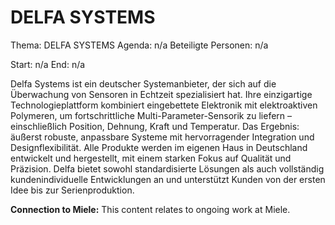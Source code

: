 # DELFA SYSTEMS
Thema: DELFA SYSTEMS
Agenda: n/a
Beteiligte Personen: n/a

Start: n/a
End: n/a

Delfa Systems ist ein deutscher Systemanbieter, der sich auf die Überwachung von Sensoren in Echtzeit spezialisiert hat. Ihre einzigartige Technologieplattform kombiniert eingebettete Elektronik mit elektroaktiven Polymeren, um fortschrittliche Multi-Parameter-Sensorik zu liefern – einschließlich Position, Dehnung, Kraft und Temperatur. Das Ergebnis: äußerst robuste, anpassbare Systeme mit hervorragender Integration und Designflexibilität. Alle Produkte werden im eigenen Haus in Deutschland entwickelt und hergestellt, mit einem starken Fokus auf Qualität und Präzision. Delfa bietet sowohl standardisierte Lösungen als auch vollständig kundenindividuelle Entwicklungen an und unterstützt Kunden von der ersten Idee bis zur Serienproduktion.

**Connection to Miele:** This content relates to ongoing work at Miele.
